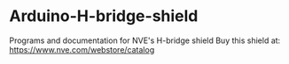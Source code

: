 # Arduino-H-bridge-shield
Programs and documentation for NVE's H-bridge shield
Buy this shield at: https://www.nve.com/webstore/catalog

